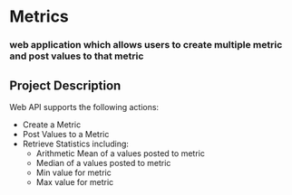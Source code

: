 # Metrics

### web application which allows users to create multiple metric and post values to that metric

## Project Description
Web API supports the following actions:
* Create a Metric
* Post Values to a Metric
* Retrieve Statistics including:
  - Arithmetic Mean of a values posted to metric
  - Median of a values posted to metric
  - Min value for metric
  - Max value for metric
